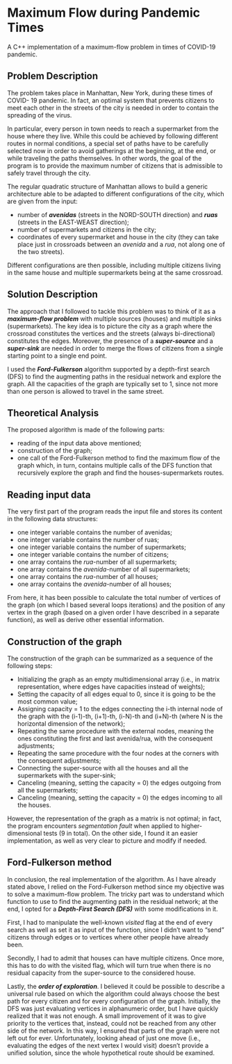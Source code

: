 # Maximum Flow during Pandemic Times
A C++ implementation of a maximum-flow problem in times of COVID-19 pandemic.

##  Problem Description
The problem takes place in Manhattan, New York, during these times of COVID- 19 pandemic. In fact, an optimal system that prevents citizens to meet each other in the streets of the city is needed in order to contain the spreading of the virus.

In particular, every person in town needs to reach a supermarket from the house where they live. While this could be achieved by following different routes in normal conditions, a special set of paths have to be carefully selected now in order to avoid gatherings at the beginning, at the end, or while traveling the paths themselves. In other words, the goal of the program is to provide the maximum number of citizens that is admissible to safely travel through the city.

The regular quadratic structure of Manhattan allows to build a generic architecture able to be adapted to different configurations of the city, which are given from the input:
* number of ***avenidas*** (streets in the NORD-SOUTH direction) and ***ruas*** (streets in the EAST-WEAST direction);
* number of supermarkets and citizens in the city;
* coordinates of every supermarket and house in the city (they can take place just in crossroads between an *avenida* and a *rua*, not along one of the two streets).

Different configurations are then possible, including multiple citizens living in the same house and multiple supermarkets being at the same crossroad.

## Solution Description
The approach that I followed to tackle this problem was to think of it as a ***maximum-flow problem*** with multiple sources (houses) and multiple sinks (supermarkets). The key idea is to picture the city as a graph where the crossroad constitutes the vertices and the streets (always bi-directional) constitutes the edges. Moreover, the presence of a ***super-source*** and a ***super-sink*** are needed in order to merge the flows of citizens from a single starting point to a single end point.

I used the ***Ford-Fulkerson*** algorithm supported by a depth-first search (DFS) to find the augmenting paths in the residual network and explore the graph. All the capacities of the graph are typically set to 1, since not more than one person is allowed to travel in the same street.

## Theoretical Analysis
The proposed algorithm is made of the following parts:
* reading of the input data above mentioned;
* construction of the graph;
* one call of the Ford-Fulkerson method to find the maximum flow of the graph which, in turn, contains multiple calls of the DFS function that recursively explore the graph and find the houses-supermarkets routes.

## Reading input data
The very first part of the program reads the input file and stores its content in the following data structures:
* one integer variable contains the number of avenidas;
* one integer variable contains the number of ruas;
* one integer variable contains the number of supermarkets;
* one integer variable contains the number of citizens;
* one array contains the *rua*-number of all supermarkets;
* one array contains the *avenida*-number of all supermarkets;
* one array contains the *rua*-number of all houses;
* one array contains the *avenida*-number of all houses;

From here, it has been possible to calculate the total number of vertices of the graph (on which I based several loops iterations) and the position of any vertex in the graph (based on a given order I have described in a separate function), as well as derive other essential information.

## Construction of the graph
The construction of the graph can be summarized as a sequence of the following steps:
* Initializing the graph as an empty multidimensional array (i.e., in matrix representation, where edges have capacities instead of weights);
* Setting the capacity of all edges equal to 0, since it is going to be the most common value;
* Assigning capacity = 1 to the edges connecting the i-th internal node of the graph with the (i-1)-th, (i+1)-th, (i-N)-th and (i+N)-th (where N is the horizontal dimension of the network);
* Repeating the same procedure with the external nodes, meaning the ones constituting the first and last avenida/rua, with the consequent adjustments;
* Repeating the same procedure with the four nodes at the corners with the consequent adjustments;
* Connecting the super-source with all the houses and all the supermarkets with the super-sink;
* Canceling (meaning, setting the capacity = 0) the edges outgoing from all the supermarkets;
* Canceling (meaning, setting the capacity = 0) the edges incoming to all the houses.

However, the representation of the graph as a matrix is not optimal; in fact, the program encounters *segmentation fault* when applied to higher- dimensional tests (9 in total). On the other side, I found it an easier implementation, as well as very clear to picture and modify if needed.

## Ford-Fulkerson method
In conclusion, the real implementation of the algorithm. As I have already stated above, I relied on the Ford-Fulkerson method since my objective was to solve a maximum-flow problem. The tricky part was to understand which function to use to find the augmenting path in the residual network; at the end, I opted for a ***Depth-First Search (DFS)*** with some modifications in it.

First, I had to manipulate the well-known *visited* flag at the end of every search as well as set it as input of the function, since I didn’t want to “send” citizens through edges or to vertices where other people have already been.

Secondly, I had to admit that houses can have multiple citizens. Once more, this has to do with the visited flag, which will turn true when there is no residual capacity from the super-source to the considered house.

Lastly, the ***order of exploration***. I believed it could be possible to describe a universal rule based on which the algorithm could always choose the best path for every citizen and for every configuration of the graph. Initially, the DFS was just evaluating vertices in alphanumeric order, but I have quickly realized that it was not enough. A small improvement of it was to give priority to the vertices that, instead, could not be reached from any other side of the network. In this way, I ensured that parts of the graph were not left out for ever. Unfortunately, looking ahead of just one move (i.e., evaluating the edges of the next vertex I would visit) doesn’t provide a unified solution, since the whole hypothetical route should be examined.


